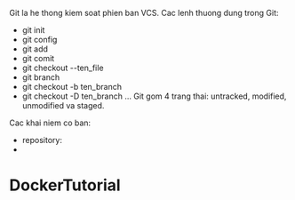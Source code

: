 Git la he thong kiem soat phien ban VCS.
Cac lenh thuong dung trong Git:
- git init
- git config
- git add
- git comit
- git checkout --ten_file
- git branch
- git checkout -b ten_branch
- git checkout -D ten_branch
...
Git gom 4 trang thai: untracked, modified, unmodified va staged.

Cac khai niem co ban:
- repository:
- 


# DockerTutorial
